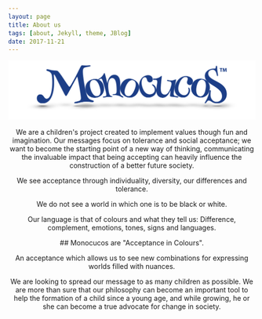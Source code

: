 ```yaml
---
layout: page
title: About us
tags: [about, Jekyll, theme, JBlog]
date: 2017-11-21
---
```


![Logo](../assets/img/logoBig.png)


<p align="center">
We are a children's project created to implement values though fun and imagination. Our messages focus on tolerance and social acceptance; we want to become the starting point of a new way of thinking, communicating the invaluable impact that being accepting can heavily influence the construction of a better future society.
<p align="center">
We see acceptance through individuality, diversity, our differences and tolerance.
<p align="center">
We do not see a world in which one is to be black or white.
<p align="center">
Our language is that of colours and what they tell us:
Difference, complement, emotions, tones, signs and languages.
<p align="center">
## Monocucos are "Acceptance in Colours".
<p align="center">
An acceptance which allows us to see new combinations for expressing worlds filled with nuances.
<p align="center">
We are looking to  spread our message to as many children as possible. We are more than sure that our philosophy can become an important tool to help the formation of a child since a young age, and while growing, he or she can become a true advocate for change in society.

